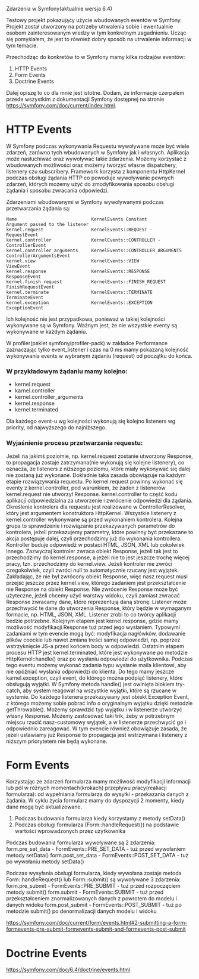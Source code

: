 Zdarzenia w Symfony(aktualnie wersja 6.4)

Testowy projekt pokazujący użycie wbudowanych eventów w Symfony. Projekt został utworzony na potrzeby utrwalenia sobie i ewentualnie osobom zainteresowanym wiedzy w tym konkretnym zagadnieniu. Ucząc się pomyślałem, że jest to również dobry sposób na utrwalenie informacji w tym temacie.

Przechodząc do konkretów to w Symfony mamy kilka rodzajów eventów:
1. HTTP Events
2. Form Events
3. Doctrine Events


Dalej opiszę to co dla mnie jest istotne. Dodam, że informacje czerpałem przede wszystkim z dokumentacji Symfony dostępnej na stronie https://symfony.com/doc/current/index.html.


# HTTP Events

W Symfony podczas wykonywania Requestu wywoływane może być wiele zdarzeń, zarówno tych wbudowanych w Symfony jak i własnych. 
Aplikacja może nasłuchiwać oraz wywoływać takie zdarzenia. Możemy korzystać z wbudowanych możliwości oraz możemy tworzyć własne dispatchery, listenery czu subscribery.
Framework korzysta z komponentu HttpKernel podczas obsługi żądania HTTP co powoduje wywoływanie pewnych zdarzeń, których możemy użyć do zmodyfikowania sposobu obsługi żądania i sposobu zwracania odpowiedzi.

Zdarzeniami wbudowanymi w Symfony wywoływanymi podczas przetwarzania żądania są:

    Name	                        KernelEvents Constant	            Argument passed to the listener
    kernel.request                  KernelEvents::REQUEST -             RequestEvent
    kernel.controller               KernelEvents::CONTROLLER -          ControllerEvent
    kernel.controller_arguments     KernelEvents::CONTROLLER_ARGUMENTS	ControllerArgumentsEvent
    kernel.view                     KernelEvents::VIEW	                ViewEvent
    kernel.response                 KernelEvents::RESPONSE	            ResponseEvent
    kernel.finish_request           KernelEvents::FINISH_REQUEST	    FinishRequestEvent
    kernel.terminate                KernelEvents::TERMINATE	            TerminateEvent
    kernel.exception                KernelEvents::EXCEPTION	            ExceptionEvent

Ich kolejność nie jest przypadkowa, ponieważ w takiej kolejności wykonywane są w Symfony. Ważnym jest, że nie wszystkie eventy są wykonywane w każdym żądaniu.

W profiler(pakiet symfony/profiler-pack) w zakładce Performance zaznaczając tylko event_listener i czas na 0 ms mamy pokazaną kolejność wykonywania events w wybranym żądaniu (request) od początku do końca.

### W przykładowym żądaniu mamy kolejno:
- kernel.request
- karnel.controller
- kernel.controller_arguments
- kernel.response
- kernel.terminated

Dla każdego event-u wg kolejności wykonują się kolejno listeners wg priority, od najwyższego do najniższego.

### Wyjaśnienie procesu przetwarzania requestu:
Jeżeli na jakimś poziomie, np. kernel.request zostanie utworzony Response, to propagacja zostaje zatrzymana(nie wykonują się kolejne listenery), co oznacza, że listeners z niższego poziomu, które miały wykonywać się dalej nie zostaną już wykonane. Dokładnie taka zasada obowiązuje na każdym etapie rozwiązywania requestu. Po kernel.request powinny wykonać się eventy z kernel.controller, pod warunkiem, że żaden z listenerów kernel.request nie utworzył Response. kernel.controller to część kodu aplikacji odpowiedzialna za utworzenie i zwrócenie odpowiedzi dla żądania. Określenie kontrolera dla requestu jest realizowane w ControllerResolver, który jest argumentem konstruktora HttpKernel. Wszystkie listenery z kernel.controller wykonywane są przed wykonaniem kontrolera. Kolejna grupa to sprawdzenie i rozwiązanie przekazywanych parametrów do kontrolera, jeżeli przekazujemy parametry, które powinny być przekazane to akcja postępuje dalej, czyli przechodzimy już do wykonania kontrollera. Kontroller buduje odpowiedź w postaci HTML, JSON, XML lub cokolwiek innego. Zazwyczaj kontroler zwraca obiekt Response, jeżeli tak jest to przechodzimy do kernel.response, a jeżeli nie to jest jeszcze trochę więcej pracy, tzn. przechodzimy do kernel.view. Jeżeli kontroler nie zwróci czegokolwiek, czyli zwróci null to automatycznie rzucany jest wyjątek. Zakładając, że nie był zwrócony obiekt Response, więc nasz request musi przejść jeszcze przez kernel.view, którego zadaniem jest przekształcenie nie Response na obiekt Response. Nie zwrócenie Response może być użyteczne, jeżeli chcemy użyć warstwy widoku, czyli zamiast zwracać Response zwracamy dane, które reprezentują daną stronę. Listener może przechwycić te dane do utworzenia Response, który będzie w wymaganym formacie, np. HTML, JSON, XML. Listener zrobi to co twórcy aplikacji bedzie potrzebne. Kolejnym etapem jest kernel.response, gdzie mamy możliwość modyfikacji Response tuż przed jego wysłaniem. Typowymi zadaniami w tym evencie mogą być: modyfikacja nagłówków, dodawanie plików coockie lub nawet zmiana treści samej odpowiedzi, np. poprzez wstrzyknięcie JS-a przed końcem body w odpowiedzi. Ostatnim etapem procesu HTTP jest kernel.terminated, które jest wykonywane po metodzie HttpKernel::handle() oraz po wysłaniu odpowiedzi do użytkownika. Podczas tego eventu możemy wykonać zadania typu wysłanie maila klientowi, aby nie opóźniać wysłania odpowiedzi do klienta. Do tego mamy jeszcze karnel.exception, czyli event, do którego można podpiąć listenery, które obsługują wyjątki. W Symfony metoda handle() jest owinięta blokiem try-catch, aby system reagował na wszystkie wyjątki, które są rzucane w systemie. Do każdego listenera przekazywany jest obiekt Exception Event, z którego możemy sobie pobrać info o oryginalnym wyjątku dzięki metodzie getThrowable(). Możemy sprawdzić typ wyjątku i w listenerze utworzyć własny Response. Możemy zastosować taki trik, żeby w potrzebnym miejscu rzucić nasz-customowy wyjątek, a w listenerze przechwycić go i odpowiednio zareagować. W tym evencie również obowiązuje zasada, że jeżeli ustawiamy już Response to propagacja jest wstrzymana i listenery z niższym priorytetem nie będą wykonane.

# Form Events

Korzystając ze zdarzeń formularza mamy możliwość modyfikacji informacji lub pól w różnych momentach(krokach) przepływu pracy(realiacji formularza): od wypełniania formularza do wysyłki - przekazania danych z żądania.
W cyklu życia formularz mamy do dyspozycji 2 momenty, kiedy dane mogą być aktualizowane.
1. Podczas budowania formularza kiedy korzystamy z metody setData()
2. Podczas obsługi formularza (Form::handleRequest()) na podstawie wartości wprowadzonych przez użytkownika

Podczas budowania formularza wywoływane są 2 zdarzenia:
form.pre_set_data - FormEvents::PRE_SET_DATA - tuż przed wywołaniem metody setData()
form.post_set_data - FormEvents::POST_SET_DATA - tuż po wywołaniu metody setData()

Podczas wysyłania obsługi formularza, kiedy wywołana zostaje metoda Form::handleRequest() lub Form::submit() są wywoływane 3 zdarzenia:
form.pre_submit - FormEvents::PRE_SUBMIT - tuż przed rozpoczęciem metody submit()
form.submit	 - FormEvents::SUBMIT - tuż przed przekształceniem znormalizowanych danych z powrotem do modelu i danych widoku
form.post_submit - FormEvents::POST_SUBMIT - tuż po metodzie submit() po denormalizacji danych modelu i widoku

https://symfony.com/doc/current/form/events.html#2-submitting-a-form-formevents-pre-submit-formevents-submit-and-formevents-post-submit


# Doctrine Events

https://symfony.com/doc/6.4/doctrine/events.html


